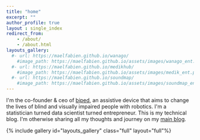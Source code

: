 ```yaml
---
title: "home"
excerpt: ""
author_profile: true
layout : single_index
redirect_from: 
    - /about/
    - /about.html
layouts_gallery:
  #- url: https://maelfabien.github.io/wanago/
    #image_path: https://maelfabien.github.io/assets/images/wanago_ent.png
  #- url: https://maelfabien.github.io/medikhub/
    #image_path: https://maelfabien.github.io/assets/images/medik_ent.png
  #- url: https://maelfabien.github.io/soundmap/
    #image_path: https://maelfabien.github.io/assets/images/soundmap_ent.png
---
```


I'm the co-founder & ceo of [biped](https://biped.ai/), an assistive device that aims to change the lives of blind and visually impaired people with robotics. I'm a statistician turned data scientist turned entrepreneur. This is my technical blog. I'm otherwise sharing all my thoughts and journey on my [main blog](https://mael.ai).

{% include gallery id="layouts_gallery" class="full" layout="full"%}
